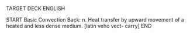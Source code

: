 TARGET DECK
ENGLISH

START
Basic
Convection
Back: n. Heat transfer by upward movement of a heated and less dense medium. [latin veho vect- carry]
END
